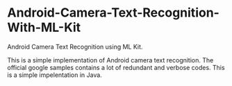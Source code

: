 # Android-Camera-Text-Recognition-With-ML-Kit
Android Camera Text Recognition using ML Kit. 

This is a simple implementation of Android camera text recognition. The official google samples contains a lot of redundant and verbose codes. This is a simple impelentation in Java.

